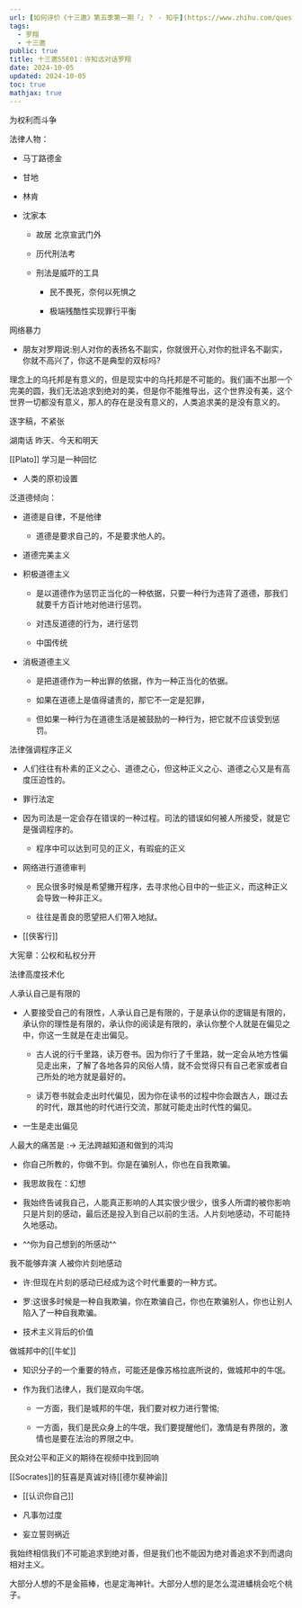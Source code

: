 ```yaml
---
url: [如何评价《十三邀》第五季第一期「」？ - 知乎](https://www.zhihu.com/question/436081365)
tags:
  - 罗翔
  - 十三邀
public: true
title: 十三邀S5E01：许知远对话罗翔
date: 2024-10-05
updated: 2024-10-05
toc: true
mathjax: true
---
```


为权利而斗争

法律人物：

  + 马丁路德金

  + 甘地

  + 林肯

  + 沈家本

    + 故居 北京宣武门外

    + 历代刑法考

    + 刑法是威吓的工具

      + 民不畏死，奈何以死惧之

      + 极端残酷性实现罪行平衡

网络暴力

  + 朋友对罗翔说:别人对你的表扬名不副实，你就很开心,对你的批评名不副实，你就不高兴了，你这不是典型的双标吗?

理念上的乌托邦是有意义的，但是现实中的乌托邦是不可能的。我们画不出那一个完美的圆，我们无法追求到绝对的美，但是你不能推导出，这个世界没有美，这个世界一切都没有意义，那人的存在是没有意义的，人类追求美的是没有意义的。

逐字稿，不紧张

湖南话 昨天、今天和明天

[[Plato]] 学习是一种回忆

  + 人类的原初设置

泛道德倾向：

  + 道德是自律，不是他律

    + 道德是要求自己的，不是要求他人的。

  + 道德完美主义

  + 积极道德主义

    + 是以道德作为惩罚正当化的一种依据，只要一种行为违背了道德，那我们就要千方百计地对他进行惩罚。

    + 对违反道德的行为，进行惩罚

    + 中国传统

  + 消极道德主义

    + 是把道德作为一种出罪的依据，作为一种正当化的依据。

    + 如果在道德上是值得谴责的，那它不一定是犯罪，

    + 但如果一种行为在道德生活是被鼓励的一种行为，把它就不应该受到惩罚。

法律强调程序正义

  + 人们往往有朴素的正义之心、道德之心，但这种正义之心、道德之心又是有高度压迫性的。

  + 罪行法定

  + 因为司法是一定会存在错误的一种过程。司法的错误如何被人所接受，就是它是强调程序的。

    + 程序中可以达到可见的正义，有瑕疵的正义

  + 网络进行道德审判

    + 民众很多时候是希望撇开程序，去寻求他心目中的一些正义，而这种正义会导致一种非正义。

    + 往往是善良的愿望把人们带入地狱。

  + [[侠客行]]

大宪章：公权和私权分开

法律高度技术化

人承认自己是有限的
  + 人要接受自己的有限性，人承认自己是有限的，于是承认你的逻辑是有限的，承认你的理性是有限的，承认你的阅读是有限的，承认你整个人就是在偏见之中，你这一生就是在走出偏见。

    + 古人说的行千里路，读万卷书。因为你行了千里路，就一定会从地方性偏见走出来，了解了各地各异的风俗人情，就不会觉得只有自己老家或者自己所处的地方就是最好的。

    + 读万卷书就会走出时代偏见，因为你在读书的过程中你会跟古人，跟过去的时代，跟其他的时代进行交流，那就可能走出时代性的偏见。

  + 一生是走出偏见

人最大的痛苦是 :-> 无法跨越知道和做到的鸿沟
  + 你自己所教的，你做不到。你是在骗别人，你也在自我欺骗。

  + 我思故我在：幻想

  + 我始终告诫我自己，人能真正影响的人其实很少很少，很多人所谓的被你影响只是片刻的感动，最后还是投入到自己以前的生活。人片刻地感动，不可能持久地感动。

  + ^^你为自己想到的所感动^^

我不能够弃演
人被你片刻地感动

  + 许:但现在片刻的感动已经成为这个时代重要的一种方式。

  + 罗:这很多时候是一种自我欺骗，你在欺骗自己，你也在欺骗别人，你也让别人陷入了一种自我欺骗。

  + 技术主义背后的价值

做城邦中的[[牛虻]]

  + 知识分子的一个重要的特点，可能还是像苏格拉底所说的，做城邦中的牛氓。

  + 作为我们法律人，我们是双向牛氓。

    + 一方面，我们是城邦的牛氓，我们要对权力进行警惕;

    + 一方面，我们是民众身上的牛氓，我们要提醒他们，激情是有界限的，激情也是要在法治的界限之中。

民众对公平和正义的期待在视频中找到回响

[[Socrates]]的狂喜是真诚对待[[德尔斐神谕]]

  + [[认识你自己]]
  + 凡事勿过度

  + 妄立誓则祸近

我始终相信我们不可能追求到绝对善，但是我们也不能因为绝对善追求不到而退向相对主义。

大部分人想的不是金箍棒，也是定海神针。大部分人想的是怎么混进蟠桃会吃个桃子。
